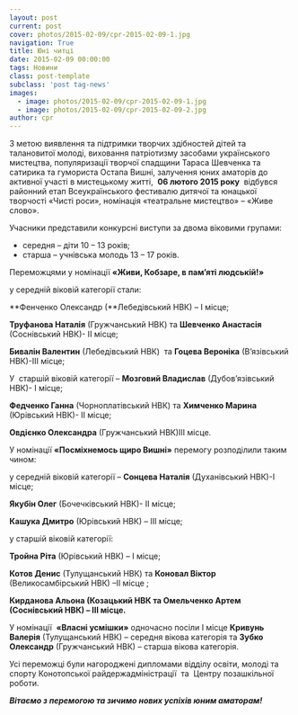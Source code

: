 ```yaml
---
layout: post
current: post
cover: photos/2015-02-09/cpr-2015-02-09-1.jpg
navigation: True
title: Юні читці
date: 2015-02-09 00:00:00
tags: Новини
class: post-template
subclass: 'post tag-news'
images:
  - image: photos/2015-02-09/cpr-2015-02-09-1.jpg
  - image: photos/2015-02-09/cpr-2015-02-09-2.jpg
author: cpr
---
```


З метою виявлення та підтримки творчих здібностей дітей та талановитої молоді, виховання патріотизму засобами українського мистецтва, популяризації творчої спадщини Тараса Шевченка та  сатирика та гумориста Остапа Вишні, залучення юних аматорів до активної участі в мистецькому житті,  **06 лютого 2015 року**  відбувся районний етап Всеукраїнського фестивалю дитячої та юнацької творчості «Чисті роси», номінація «театральне мистецтво» – «Живе слово».

Учасники представили конкурсні виступи за двома віковими групами:

  * середня – діти 10 – 13 років;
  * старша – учнівська молодь 13 – 17 років.

Переможцями у номінації **«Живи, Кобзаре, в пам’яті людській!»**

у середній віковій категорії стали:

**Фенченко Олександр (**Лебедівський НВК) &#8211; І місце;

**Труфанова Наталія** (Гружчанський НВК) та **Шевченко Анастасія** (Соснівський НВК)- ІІ місце;

**Бивалін Валентин** (Лебедівський НВК)  та **Гоцева Вероніка** (В’язівський НВК)-ІІІ місце;

У  старшій віковій категорії – **Мо****з****говий Владислав** (Дубов’язівський НВК)- І місце;

**Федченко Ганна** (Чорноплатівський НВК) та **Химченко Марина** (Юрівський НВК)- ІІ місце;

**Овдієнко Олександра** (Гружчанський НВК)ІІІ місце.

У номінації **«Посміхнемось щиро Вишні»** перемогу розподілили таким чином:

у середній віковій категорії – **Сонцева Наталія** (Духанівський НВК)-І місце;

**Якубін Олег** (Бочечківський НВК)- ІІ місце;

**Кашука Дмитро** (Юрівський НВК) – ІІІ місце;

у старшій віковій категорії:

**Тройна Ріта** (Юрівський НВК) – І місце;

**Котов Денис** (Тулущанський НВК) та **Коновал Віктор** (Великосамбірський НВК) –ІІ місце ;

**Кирданова Альона (Козацький НВК та Омельченко Артем (Соснівський НВК) – ІІІ місце.**

У номінації  **«Власні усмішки»** одночасно посіли І місце **Кривунь Валерія** (Тулущанський НВК) – середня вікова категорія та **Зубко Олександр** (Гружчанський НВК) – старша вікова категорія.

Усі переможці були нагороджені дипломами відділу освіти, молоді та спорту Конотопської райдержадміністрації  та  Центру позашкільної роботи.

_**Вітаємо з перемогою та зичимо нових успіхів юним аматорам!**_

